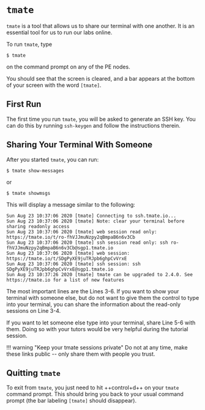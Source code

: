 # `tmate`

`tmate` is a tool that allows us to share our terminal with one another.  It is an essential tool for us to run our labs online.

To run `tmate`, type

```
$ tmate
```

on the command prompt on any of the PE nodes.

You should see that the screen is cleared, and a bar appears at the bottom of your screen with the word `[tmate]`.

## First Run

The first time you run `tmate`, you will be asked to generate an SSH key.  You can do this by running `ssh-keygen` and follow the instructions therein.

## Sharing Your Terminal With Someone

After you started `tmate`, you can run:

```
$ tmate show-messages
```

or
```
$ tmate showmsgs
```

This will display a message similar to the following:

```
Sun Aug 23 10:37:06 2020 [tmate] Connecting to ssh.tmate.io...
Sun Aug 23 10:37:06 2020 [tmate] Note: clear your terminal before sharing readonly access
Sun Aug 23 10:37:06 2020 [tmate] web session read only: https://tmate.io/t/ro-fhVJJmuNzpy2qBmpaB6n6v3Cb
Sun Aug 23 10:37:06 2020 [tmate] ssh session read only: ssh ro-fhVJJmuNzpy2qBmpaB6n6v3Cb@sgp1.tmate.io
Sun Aug 23 10:37:06 2020 [tmate] web session: https://tmate.io/t/SDgPyXE9juTRJpb6ghpCvVrxE
Sun Aug 23 10:37:06 2020 [tmate] ssh session: ssh SDgPyXE9juTRJpb6ghpCvVrxE@sgp1.tmate.io
Sun Aug 23 10:37:26 2020 [tmate] tmate can be upgraded to 2.4.0. See https://tmate.io for a list of new features
```

The most important lines are the Lines 3-6.  If you want to show your terminal with someone else, but do not want to give them the control to type into your terminal, you can share the information about the read-only sessions on Line 3-4.

If you want to let someone else type into your terminal, share Line 5-6 with them.  Doing so with your tutors would be very helpful during the tutorial session.

!!! warning "Keep your tmate sessions private"
    Do not at any time, make these links public -- only share them with people you trust.

## Quitting `tmate`

To exit from `tmate`, you just need to hit ++control+d++ on your `tmate` command prompt.  This should bring you back to your usual command prompt (the bar labeling `[tmate]` should disappear).
